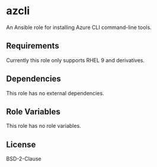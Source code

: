 # azcli

An Ansible role for installing Azure CLI command-line tools.

## Requirements

Currently this role only supports RHEL 9 and derivatives.

## Dependencies

This role has no external dependencies.

## Role Variables

This role has no role variables.

## License

BSD-2-Clause
